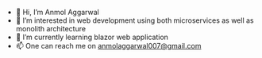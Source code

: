 - 👋 Hi, I’m Anmol Aggarwal 
- 👀 I’m interested in web development using both microservices as well as monolith architecture 
- 🌱 I’m currently learning blazor web application
- 📫 One can reach me on anmolaggarwal007@gmail.com

<!---
anmolaggarwal21/anmolaggarwal21 is a ✨ special ✨ repository because its `README.md` (this file) appears on your GitHub profile.
You can click the Preview link to take a look at your changes.
--->

